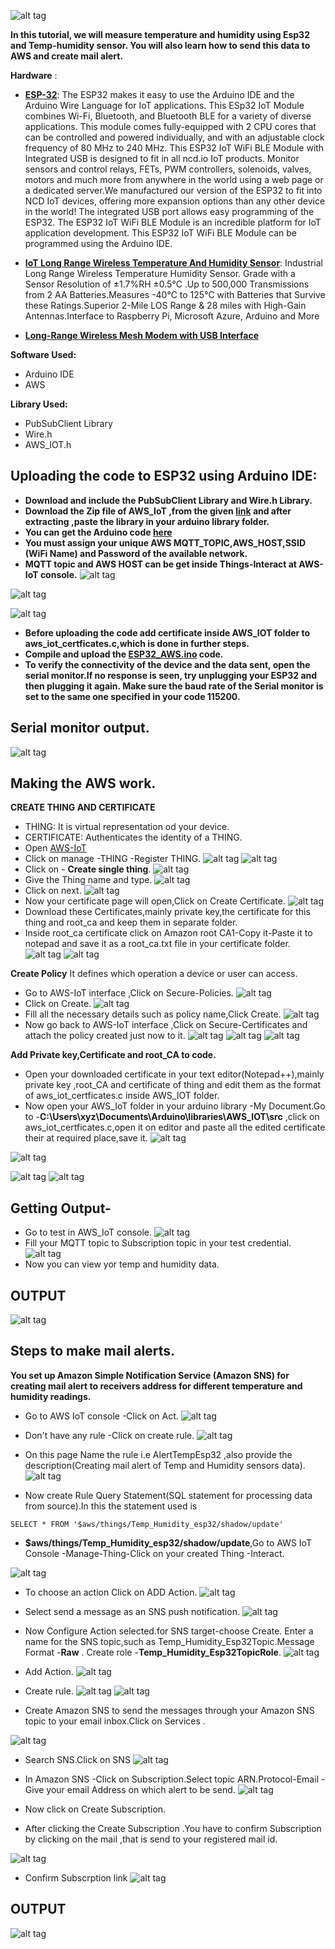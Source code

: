 ![alt tag](https://github.com/mjScientech/Monitoring-Temp-and-Humidity-using-AWS-ESP32/blob/master/imgonline-com-ua-twotoone-XpoMD4Mf6S.jpg)

**In this tutorial, we will measure  temperature and humidity  using Esp32 and Temp-humidity sensor. You will also learn how to send this data to AWS and create mail alert.**


**Hardware** :
- **[ESP-32](https://store.ncd.io/product/esp32-iot-wifi-ble-module-with-integrated-usb/)**: The ESP32 makes it easy to use the Arduino IDE and the Arduino Wire Language for IoT applications. This ESp32 IoT Module combines Wi-Fi, Bluetooth, and Bluetooth BLE for a variety of diverse applications. This module comes fully-equipped with 2 CPU cores that can be controlled and powered individually, and with an adjustable clock frequency of 80 MHz to 240 MHz. This ESP32 IoT WiFi BLE Module with Integrated USB is designed to fit in all ncd.io IoT products. Monitor sensors and control relays, FETs, PWM controllers, solenoids, valves, motors and much more from anywhere in the world using a web page or a dedicated server.We manufactured our  version of the ESP32 to fit into NCD IoT devices, offering more expansion options than any other device in the world! The integrated USB port allows easy programming of the ESP32. The ESP32 IoT WiFi BLE Module is an incredible platform for IoT application development. This ESP32 IoT WiFi BLE Module can be programmed using the Arduino IDE.

- **[IoT Long Range Wireless  Temperature And Humidity  Sensor](https://store.ncd.io/product/industrial-long-range-wireless-temperature-humidity-sensor/)**: Industrial Long Range Wireless Temperature Humidity Sensor. Grade with a Sensor Resolution of ±1.7%RH ±0.5°C .Up to 500,000 Transmissions from 2 AA Batteries.Measures -40°C to 125°C with Batteries that Survive these Ratings.Superior 2-Mile LOS Range & 28 miles with High-Gain Antennas.Interface to Raspberry Pi, Microsoft Azure, Arduino and More

- **[Long-Range Wireless Mesh Modem with USB Interface](https://store.ncd.io/product/900hp-s3b-long-range-wireless-mesh-modem-with-usb-interface/)**

**Software Used:**
- Arduino IDE
- AWS

**Library Used:**
- PubSubClient Library
- Wire.h
- AWS_IOT.h

##  Uploading the code  to ESP32 using Arduino IDE:
- **Download and include the PubSubClient Library and Wire.h Library.**
- **Download the Zip file of AWS_IoT ,from the given [link](https://github.com/ExploreEmbedded/Hornbill-Examples) and after extracting ,paste the library in your arduino library folder.**
- **You can get the Arduino code [here](https://github.com/mjScientech/Temp-and-Humidity-Alert--AWS-ESP32/blob/master/AWSIoTEsp32.ino)**
- **You must assign your unique AWS  MQTT_TOPIC,AWS_HOST,SSID (WiFi Name) and Password of the available network.**
- **MQTT topic and AWS HOST can be get inside Things-Interact at AWS-IoT console.**
![alt tag](https://github.com/mjScientech/Temp-and-Humidity-Alert--AWS-ESP32/blob/master/awscode.JPG)

![alt tag](https://github.com/mjScientech/Temp-and-Humidity-Alert--AWS-ESP32/blob/master/awscode1.JPG)

![alt tag](https://github.com/mjScientech/Temp-and-Humidity-Alert--AWS-ESP32/blob/master/awscode2.JPG)

- **Before uploading the code add certificate inside AWS_IOT folder to aws_iot_certficates.c,which is done in further steps.**
- **Compile and upload the  [ESP32_AWS.ino](https://github.com/mjScientech/Temp-and-Humidity-Alert--AWS-ESP32/blob/master/AWSIoTEsp32.ino) code.**
- **To verify the connectivity of the device and the data sent, open the serial monitor.If no response is seen, try unplugging your ESP32 and then plugging it again. Make sure the baud rate of the Serial monitor is set to the same one specified in your code 115200.**

## Serial monitor output.
![alt tag](https://github.com/mjScientech/Monitoring-Temp-and-Humidity-using-AWS-ESP32/blob/master/serial%20monitor%20output.JPG)

## Making the AWS work.

**CREATE THING AND CERTIFICATE**
- THING: It is virtual representation od your device.
- CERTIFICATE: Authenticates the identity of a THING.
- Open [AWS-IoT](https://eu-central-1.console.aws.amazon.com/iot/home)
- Click on manage -THING -Register THING.
![alt tag](https://github.com/mjScientech/Monitoring-Temp-and-Humidity-using-AWS-ESP32/blob/master/thing1.JPG)
![alt tag](https://github.com/mjScientech/Monitoring-Temp-and-Humidity-using-AWS-ESP32/blob/master/registerthing.JPG)
- Click on - **Create single thing**.
![alt tag](https://github.com/mjScientech/Monitoring-Temp-and-Humidity-using-AWS-ESP32/blob/master/creatething.JPG)
- Give the Thing name and type.
![alt tag](https://github.com/mjScientech/Monitoring-Temp-and-Humidity-using-AWS-ESP32/blob/master/creatething1.JPG)
- Click on next.
![alt tag](https://github.com/mjScientech/Monitoring-Temp-and-Humidity-using-AWS-ESP32/blob/master/creatething2.JPG)
- Now your certificate page will open,Click on Create Certificate.
![alt tag](https://github.com/mjScientech/Monitoring-Temp-and-Humidity-using-AWS-ESP32/blob/master/certificate.JPG)
- Download these Certificates,mainly private key,the certificate for this thing and root_ca and keep them in separate folder.
- Inside root_ca certificate click on Amazon root CA1-Copy it-Paste  it to notepad and save it as a root_ca.txt file in your certificate folder.
![alt tag](https://github.com/mjScientech/Monitoring-Temp-and-Humidity-using-AWS-ESP32/blob/master/certificate4.JPG)
![alt tag](https://github.com/mjScientech/Monitoring-Temp-and-Humidity-using-AWS-ESP32/blob/master/rootCA.JPG)

**Create Policy**
It defines which operation a device or user can access.
- Go to AWS-IoT interface ,Click on Secure-Policies.
![alt tag](https://github.com/mjScientech/Monitoring-Temp-and-Humidity-using-AWS-ESP32/blob/master/policy2.JPG)
- Click on Create.
![alt tag](https://github.com/mjScientech/Monitoring-Temp-and-Humidity-using-AWS-ESP32/blob/master/policy4.JPG)
- Fill all the necessary details such as policy name,Click Create.
 ![alt tag](https://github.com/mjScientech/Monitoring-Temp-and-Humidity-using-AWS-ESP32/blob/master/policy6.JPG)
- Now go back to AWS-IoT interface ,Click on Secure-Certificates and attach the policy created just now to it.
 ![alt tag](https://github.com/mjScientech/Monitoring-Temp-and-Humidity-using-AWS-ESP32/blob/master/cert1.JPG)
 ![alt tag](https://github.com/mjScientech/Monitoring-Temp-and-Humidity-using-AWS-ESP32/blob/master/cert2.JPG)
 ![alt tag](https://github.com/mjScientech/Monitoring-Temp-and-Humidity-using-AWS-ESP32/blob/master/cert3.JPG)

**Add Private key,Certificate and root_CA to code.**
- Open your downloaded certificate in your text editor(Notepad++),mainly private key ,root_CA and certificate of thing and edit them as 
the format of aws_iot_certficates.c inside AWS_IOT folder.
- Now open your AWS_IoT folder in your arduino library -My Document.Go to -**C:\Users\xyz\Documents\Arduino\libraries\AWS_IOT\src** ,click on  aws_iot_certficates.c,open it on editor and paste all the edited certificate  their at required place,save it.
![alt tag](https://github.com/mjScientech/Temp-and-Humidity-Alert--AWS-ESP32/blob/master/awscode3.JPG)

![alt tag](https://github.com/mjScientech/Temp-and-Humidity-Alert--AWS-ESP32/blob/master/awscode4.JPG)

![alt tag](https://github.com/mjScientech/Temp-and-Humidity-Alert--AWS-ESP32/blob/master/awscode5.jpg)
![alt tag](https://github.com/mjScientech/Temp-and-Humidity-Alert--AWS-ESP32/blob/master/awscode6.jpg)

## Getting Output-
- Go to test in AWS_IoT console.
![alt tag](https://github.com/mjScientech/Monitoring-Temp-and-Humidity-using-AWS-ESP32/blob/master/test1.JPG)
- Fill your MQTT topic to Subscription topic in your test credential.
![alt tag](https://github.com/mjScientech/Monitoring-Temp-and-Humidity-using-AWS-ESP32/blob/master/test2.JPG)
- Now you can view yor temp and humidity data.

## OUTPUT
![alt tag](https://github.com/mjScientech/Monitoring-Temp-and-Humidity-using-AWS-ESP32/blob/master/AWS_Output.JPG)

## Steps to make mail alerts.

**You set up Amazon Simple Notification Service (Amazon SNS) for creating mail alert  to receivers address for different temperature and humidity readings.**

- Go to AWS IoT console -Click on Act.
![alt tag](https://github.com/mjScientech/Temp-and-Humidity-Alert--AWS-ESP32/blob/master/alert1.JPG)

- Don't have any rule -Click on create rule.
![alt tag](https://github.com/mjScientech/Temp-and-Humidity-Alert--AWS-ESP32/blob/master/alert2.JPG)

- On this page Name the rule i.e AlertTempEsp32 ,also provide the description(Creating mail alert of Temp and Humidity sensors data).
![alt tag](https://github.com/mjScientech/Temp-and-Humidity-Alert--AWS-ESP32/blob/master/alert3.JPG)

- Now create Rule Query Statement(SQL statement for processing data from source).In this the statement used is
```
SELECT * FROM '$aws/things/Temp_Humidity_esp32/shadow/update'

```
- **$aws/things/Temp_Humidity_esp32/shadow/update**,Go to AWS IoT Console -Manage-Thing-Click on your created Thing -Interact.

![alt tag](https://github.com/mjScientech/Temp-and-Humidity-Alert--AWS-ESP32/blob/master/alert4.JPG)

- To choose an action Click on ADD Action.
![alt tag](https://github.com/mjScientech/Temp-and-Humidity-Alert--AWS-ESP32/blob/master/alert5.JPG)

- Select send a message as an SNS push notification.
![alt tag](https://github.com/mjScientech/Temp-and-Humidity-Alert--AWS-ESP32/blob/master/alert6.JPG)

- Now Configure Action selected.for SNS target-choose Create. Enter a name for the SNS topic,such as Temp_Humidity_Esp32Topic.Message Format -**Raw** . Create role -**Temp_Humidity_Esp32TopicRole**.
![alt tag](https://github.com/mjScientech/Temp-and-Humidity-Alert--AWS-ESP32/blob/master/alert7.JPG)

- Add Action.
![alt tag](https://github.com/mjScientech/Temp-and-Humidity-Alert--AWS-ESP32/blob/master/alert8.JPG)

- Create rule.
![alt tag](https://github.com/mjScientech/Temp-and-Humidity-Alert--AWS-ESP32/blob/master/alert9.JPG)
![alt tag](https://github.com/mjScientech/Temp-and-Humidity-Alert--AWS-ESP32/blob/master/alert10.JPG)

- Create Amazon SNS to send the messages through your Amazon SNS topic to your email inbox.Click on Services .

![alt tag](https://github.com/mjScientech/Temp-and-Humidity-Alert--AWS-ESP32/blob/master/alert11.JPG)

- Search SNS.Click on SNS
![alt tag](https://github.com/mjScientech/Temp-and-Humidity-Alert--AWS-ESP32/blob/master/alert12.JPG)

- In Amazon SNS -Click on Subscription.Select topic ARN.Protocol-Email -Give your email Address on which alert to be send.
![alt tag](https://github.com/mjScientech/Temp-and-Humidity-Alert--AWS-ESP32/blob/master/alert13.JPG)

- Now click on Create Subscription.

- After clicking the Create Subscription .You have to confirm Subscription by clicking on the mail ,that is send to your registered mail id.

![alt tag](https://github.com/mjScientech/Temp-and-Humidity-Alert--AWS-ESP32/blob/master/Alert20.JPG)

- Confirm Subscrption link
![alt tag](https://github.com/mjScientech/Temp-and-Humidity-Alert--AWS-ESP32/blob/master/Alert.JPG)

## OUTPUT

![alt tag](https://github.com/mjScientech/Temp-and-Humidity-Alert--AWS-ESP32/blob/master/emailOutput.JPG)
